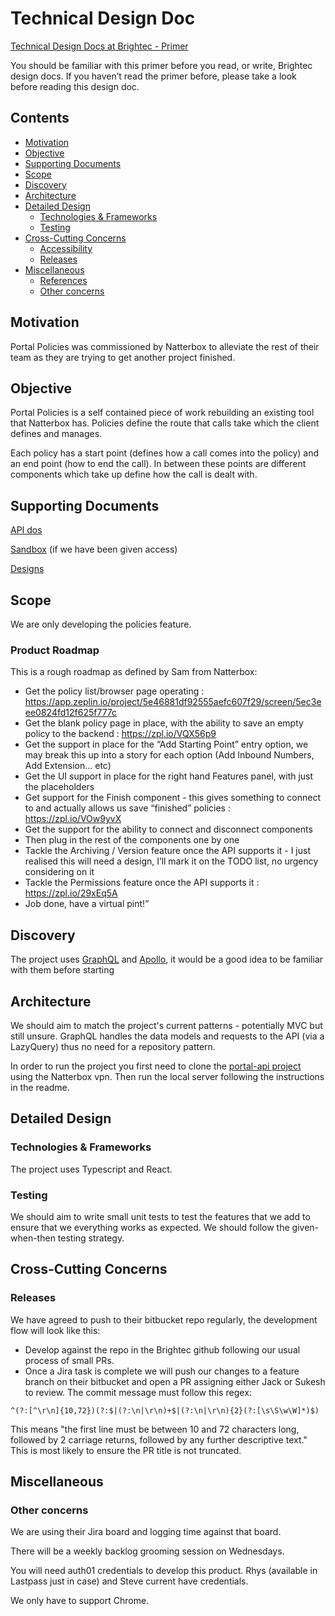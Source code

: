 # Technical Design Doc

[Technical Design Docs at Brightec - Primer](https://docs.google.com/a/brightec.co.uk/document/d/1_t4GfTz8Nr3WHs2Hleeb3ek-pcx5o-LrH7IKj_spKVw/edit?usp=sharing)

You should be familiar with this primer before you read, or write, Brightec design docs. If you haven’t read the primer before, please take a look before reading this design doc.

## Contents

+ [Motivation](#motivation)
+ [Objective](#objective)
+ [Supporting Documents](#supporting-documents)
+ [Scope](#scope)
+ [Discovery](#discovery)
+ [Architecture](#architecture)
+ [Detailed Design](#detailed-design)
	- [Technologies & Frameworks](#technologies--frameworks)
	- [Testing](#testing)
+ [Cross-Cutting Concerns](#cross-cutting-concerns)
	- [Accessibility](#accessibility)
	- [Releases](#releases)
+ [Miscellaneous](#miscellaneous)
	- [References](#references)
	- [Other concerns](#other-concerns)

## Motivation

Portal Policies was commissioned by Natterbox to alleviate the rest of their team as they are trying to get another project finished.

## Objective

Portal Policies is a self contained piece of work rebuilding an existing tool that Natterbox has. Policies define the route that calls take which the client defines and manages.

Each policy has a start point (defines how a call comes into the policy) and an end point (how to end the call). In between these points are different components which take up define how the call is dealt with. 
 

## Supporting Documents

[API dos](https://sapien.stage.redmatter.com/v1/api/doc/)

[Sandbox](https://portal.natterbox-qa01.pub/graphql) (if we have been given access)

[Designs](zpl://project?pid=5e46881df92555aefc607f29)

## Scope

We are only developing the policies feature. 
### Product Roadmap

This is a rough roadmap as defined by Sam from Natterbox: 

- Get the policy list/browser page operating : https://app.zeplin.io/project/5e46881df92555aefc607f29/screen/5ec3eee0824fd12f625f777c
- Get the blank policy page in place, with the ability to save an empty policy to the backend : https://zpl.io/VQX56p9
- Get the support in place for the “Add Starting Point” entry option, we may break this up into a story for each option (Add Inbound Numbers, Add Extension... etc)
- Get the UI support in place for the right hand Features panel, with just the placeholders
- Get support for the Finish component - this gives something to connect to and actually allows us save “finished” policies : https://zpl.io/VOw9yvX
- Get the support for the ability to connect and disconnect components
- Then plug in the rest of the components one by one
- Tackle the Archiving / Version feature once the API supports it - I just realised this will need a design, I’ll mark it on the TODO list, no urgency considering on it
- Tackle the Permissions feature once the API supports it : https://zpl.io/29xEq5A
- Job done, have a virtual pint!”

## Discovery

The project uses [GraphQL](https://graphql.org/) and [Apollo](https://www.apollographql.com/docs/react/), it would be a good idea to be familiar with them before starting

## Architecture

We should aim to match the project's current patterns - potentially MVC but still unsure. GraphQL handles the data models and requests to the API (via a LazyQuery) thus no need for a repository pattern.

In order to run the project you first need to clone the [portal-api project](https://bitbucket.redmatter.com/projects/PORTAL/repos/portal-api/browse) using the Natterbox vpn. Then run the local server following the instructions in the readme.

## Detailed Design

### Technologies & Frameworks

The project uses Typescript and React. 

### Testing

We should aim to write small unit tests to test the features that we add to ensure that we everything works as expected. We should follow the given-when-then testing strategy. 

## Cross-Cutting Concerns


### Releases

We have agreed to push to their bitbucket repo regularly, the development flow will look like this: 
- Develop against the repo in the Brightec github following our usual process of small PRs.
- Once a Jira task is complete we will push our changes to a feature branch on their bitbucket and open a PR assigning either Jack or Sukesh to review. The commit message must follow this regex:
```
^(?:[^\r\n]{10,72})(?:$|(?:\n|\r\n)+$|(?:\n|\r\n){2}(?:[\s\S\w\W]*)$)
``` 

This means "the first line must be between 10 and 72 characters long, followed by 2 carriage returns, followed by any further descriptive text." This is most likely to ensure the PR title is not truncated.

## Miscellaneous

### Other concerns

We are using their Jira board and logging time against that board.

There will be a weekly backlog grooming session on Wednesdays.

You will need auth01 credentials to develop this product. Rhys (available in Lastpass just in case) and Steve current have credentials. 

We only have to support Chrome. 